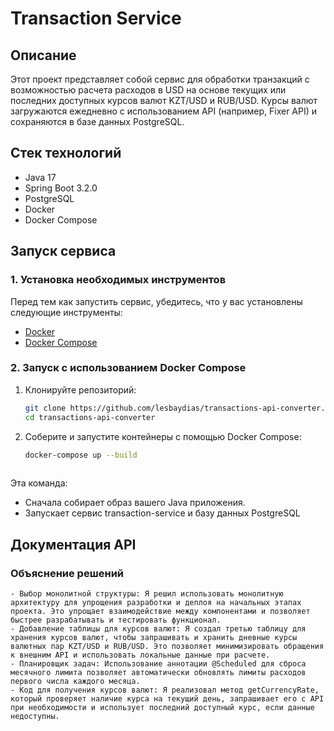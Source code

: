 # Transaction Service

## Описание

Этот проект представляет собой сервис для обработки транзакций с возможностью расчета расходов в USD на основе текущих или последних доступных курсов валют KZT/USD и RUB/USD. Курсы валют загружаются ежедневно с использованием API (например, Fixer API) и сохраняются в базе данных PostgreSQL.

## Стек технологий
- Java 17
- Spring Boot 3.2.0
- PostgreSQL
- Docker
- Docker Compose
  
## Запуск сервиса

### 1. Установка необходимых инструментов
Перед тем как запустить сервис, убедитесь, что у вас установлены следующие инструменты:

- [Docker](https://docs.docker.com/get-started/get-docker/)
- [Docker Compose](https://docs.docker.com/compose/install/)

### 2. Запуск с использованием Docker Compose

1. Клонируйте репозиторий:
   ```bash
   git clone https://github.com/lesbaydias/transactions-api-converter.git
   cd transactions-api-converter
   
3. Соберите и запустите контейнеры с помощью Docker Compose:
   ```bash
   docker-compose up --build
  
  Эта команда:
  - Сначала собирает образ вашего Java приложения.
  - Запускает сервис transaction-service и базу данных PostgreSQL


## Документация API
### Объяснение решений
    - Выбор монолитной структуры: Я решил использовать монолитную архитектуру для упрощения разработки и деплоя на начальных этапах проекта. Это упрощает взаимодействие между компонентами и позволяет быстрее разрабатывать и тестировать функционал.
    - Добавление таблицы для курсов валют: Я создал третью таблицу для хранения курсов валют, чтобы запрашивать и хранить дневные курсы валютных пар KZT/USD и RUB/USD. Это позволяет минимизировать обращения к внешним API и использовать локальные данные при расчете.
    - Планировщик задач: Использование аннотации @Scheduled для сброса месячного лимита позволяет автоматически обновлять лимиты расходов первого числа каждого месяца.
    - Код для получения курсов валют: Я реализовал метод getCurrencyRate, который проверяет наличие курса на текущий день, запрашивает его с API при необходимости и использует последний доступный курс, если данные недоступны.


   
